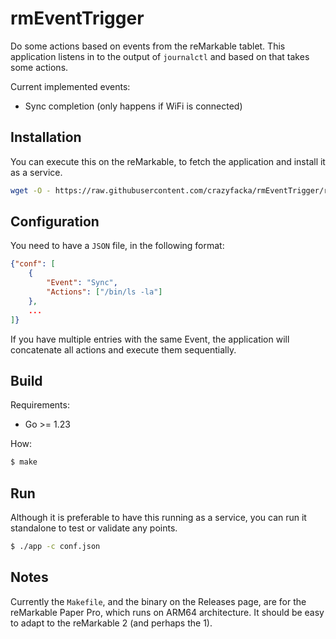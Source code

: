 # rmEventTrigger

Do some actions based on events from the reMarkable tablet. This application listens in to the output of `journalctl` and based on that takes some actions.

Current implemented events:
* Sync completion (only happens if WiFi is connected)

## Installation

You can execute this on the reMarkable, to fetch the application and install it as a service.

```bash
wget -O - https://raw.githubusercontent.com/crazyfacka/rmEventTrigger/refs/heads/main/install.sh | bash
```

## Configuration

You need to have a `JSON` file, in the following format:

```json
{"conf": [
    {
        "Event": "Sync",
        "Actions": ["/bin/ls -la"]
    },
    ...
]}
```

If you have multiple entries with the same Event, the application will concatenate all actions and execute them sequentially.

## Build

Requirements:
* Go >= 1.23

How:
```bash
$ make
```

## Run

Although it is preferable to have this running as a service, you can run it standalone to test or validate any points.

```bash
$ ./app -c conf.json
```

## Notes

Currently the `Makefile`, and the binary on the Releases page, are for the reMarkable Paper Pro, which runs on ARM64 architecture. It should be easy to adapt to the reMarkable 2 (and perhaps the 1).